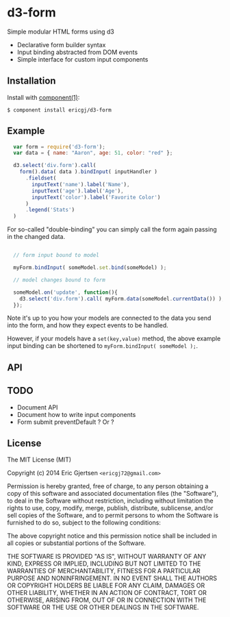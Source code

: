 
# d3-form

  Simple modular HTML forms using d3

  * Declarative form builder syntax
  * Input binding abstracted from DOM events
  * Simple interface for custom input components
  
## Installation

  Install with [component(1)](http://component.io):

    $ component install ericgj/d3-form

## Example

```js
  var form = require('d3-form');
  var data = { name: "Aaron", age: 51, color: "red" };

  d3.select('div.form').call( 
    form().data( data ).bindInput( inputHandler )
      .fieldset(
        inputText('name').label('Name'),
        inputText('age').label('Age'),
        inputText('color').label('Favorite Color')
      )
      .legend('Stats')
  )

```

For so-called "double-binding" you can simply call the form again passing
in the changed data.

```js

  // form input bound to model

  myForm.bindInput( someModel.set.bind(someModel) );

  // model changes bound to form

  someModel.on('update', function(){ 
    d3.select('div.form').call( myForm.data(someModel.currentData()) );
  });

```

Note it's up to you how your models are connected to the data you send into
the form, and how they expect events to be handled.

However, if your models have a `set(key,value)` method, the above example
input binding can be shortened to `myForm.bindInput( someModel );`.


## API

  
## TODO

  - Document API
  - Document how to write input components
  - Form submit preventDefault ? Or ?
  
## License

  The MIT License (MIT)

  Copyright (c) 2014 Eric Gjertsen `<ericgj72@gmail.com>`

  Permission is hereby granted, free of charge, to any person obtaining a copy
  of this software and associated documentation files (the "Software"), to deal
  in the Software without restriction, including without limitation the rights
  to use, copy, modify, merge, publish, distribute, sublicense, and/or sell
  copies of the Software, and to permit persons to whom the Software is
  furnished to do so, subject to the following conditions:

  The above copyright notice and this permission notice shall be included in
  all copies or substantial portions of the Software.

  THE SOFTWARE IS PROVIDED "AS IS", WITHOUT WARRANTY OF ANY KIND, EXPRESS OR
  IMPLIED, INCLUDING BUT NOT LIMITED TO THE WARRANTIES OF MERCHANTABILITY,
  FITNESS FOR A PARTICULAR PURPOSE AND NONINFRINGEMENT. IN NO EVENT SHALL THE
  AUTHORS OR COPYRIGHT HOLDERS BE LIABLE FOR ANY CLAIM, DAMAGES OR OTHER
  LIABILITY, WHETHER IN AN ACTION OF CONTRACT, TORT OR OTHERWISE, ARISING FROM,
  OUT OF OR IN CONNECTION WITH THE SOFTWARE OR THE USE OR OTHER DEALINGS IN
  THE SOFTWARE.
